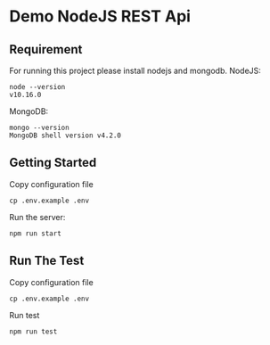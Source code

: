 # Demo NodeJS REST Api

## Requirement
For running this project please install nodejs and mongodb.
NodeJS:
```
node --version
v10.16.0
```
MongoDB:
```
mongo --version
MongoDB shell version v4.2.0
```

## Getting Started
Copy configuration file
```
cp .env.example .env
```

Run the server:
```
npm run start
```

## Run The Test
Copy configuration file
```
cp .env.example .env
```

Run test
```
npm run test
```